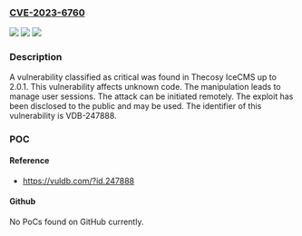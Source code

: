 ### [CVE-2023-6760](https://cve.mitre.org/cgi-bin/cvename.cgi?name=CVE-2023-6760)
![](https://img.shields.io/static/v1?label=Product&message=IceCMS&color=blue)
![](https://img.shields.io/static/v1?label=Version&message=%3D%202.0.0%20&color=brighgreen)
![](https://img.shields.io/static/v1?label=Vulnerability&message=CWE-1018%20Manage%20User%20Sessions&color=brighgreen)

### Description

A vulnerability classified as critical was found in Thecosy IceCMS up to 2.0.1. This vulnerability affects unknown code. The manipulation leads to manage user sessions. The attack can be initiated remotely. The exploit has been disclosed to the public and may be used. The identifier of this vulnerability is VDB-247888.

### POC

#### Reference
- https://vuldb.com/?id.247888

#### Github
No PoCs found on GitHub currently.


